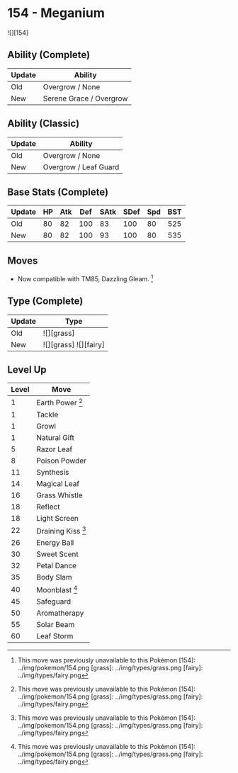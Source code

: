 # 154 - Meganium
![][154]

## Ability (Complete)

Update | Ability
---    | ---
Old    | Overgrow / None
New    | Serene Grace / Overgrow

## Ability (Classic)

Update | Ability
---    | ---
Old    | Overgrow / None
New    | Overgrow / Leaf Guard

## Base Stats (Complete)

Update | HP | Atk | Def | SAtk | SDef | Spd | BST
---    | ---| --- | --- | ---  | ---  | --- | ---
Old    | 80 |  82 |  100 |  83  |  100  |  80  |  525
New    | 80 |  82 |  100 |  93  |  100  |  80  |  535

## Moves

 - Now compatible with TM85, Dazzling Gleam. [^1]

## Type (Complete)

Update | Type
---    | ---
Old    | ![][grass]
New    | ![][grass]  ![][fairy]

## Level Up

Level | Move
---   | ---
  1   | Earth Power [^1]
  1   | Tackle
  1   | Growl
  1   | Natural Gift
  5   | Razor Leaf
  8   | Poison Powder
 11   | Synthesis
 14   | Magical Leaf
 16   | Grass Whistle
 18   | Reflect
 18   | Light Screen
 22   | Draining Kiss [^1]
 26   | Energy Ball
 30   | Sweet Scent
 32   | Petal Dance
 35   | Body Slam
 40   | Moonblast [^1]
 45   | Safeguard
 50   | Aromatherapy
 55   | Solar Beam
 60   | Leaf Storm

[^1]: This move was previously unavailable to this Pokémon
[154]: ../img/pokemon/154.png
[grass]: ../img/types/grass.png
[fairy]: ../img/types/fairy.png
